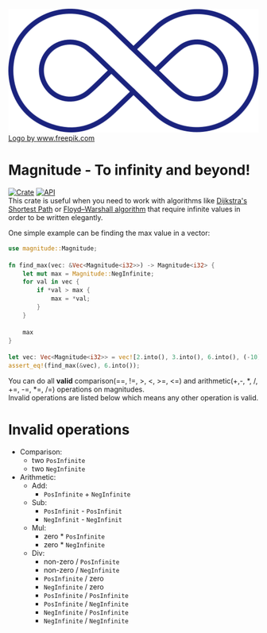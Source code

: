 
![](assets/Magnitude.png)
<a href="https://www.freepik.com/vectors/logo">Logo by www.freepik.com</a>

Magnitude - To infinity and beyond!
==========================================================
[![Crate](https://img.shields.io/crates/v/magnitude.svg)](https://crates.io/crates/magnitude)
[![API](https://docs.rs/magnitude/badge.svg)](https://docs.rs/magnitude) \
This crate is useful when you need to work with algorithms like
[Dijkstra's Shortest Path](https://en.wikipedia.org/wiki/Dijkstra%27s_algorithm#Pseudocode) or
[Floyd–Warshall algorithm](https://en.wikipedia.org/wiki/Floyd%E2%80%93Warshall_algorithm#Algorithm)
that require infinite values in order to be written elegantly.

 One simple example can be finding the max value in a vector:
 ```rust
 use magnitude::Magnitude;

 fn find_max(vec: &Vec<Magnitude<i32>>) -> Magnitude<i32> {
     let mut max = Magnitude::NegInfinite;
     for val in vec {
         if *val > max {
             max = *val;
         }
     }

     max
 }

 let vec: Vec<Magnitude<i32>> = vec![2.into(), 3.into(), 6.into(), (-10).into()];
 assert_eq!(find_max(&vec), 6.into());
 ````
 You can do all **valid** comparison(==, !=, >, <, >=, <=) and arithmetic(+,-, *, /, +=, -=, *=, /=) operations on magnitudes. \
 Invalid operations are listed below which means any other operation is valid.

 # Invalid operations
 * Comparison:
    - two `PosInfinite`
    - two `NegInfinite`
 * Arithmetic:
     - Add:
         - `PosInfinite` + `NegInfinite`
     - Sub:
         - `PosInfinit` - `PosInfinit`
         - `NegInfinit` - `NegInfinit`
     - Mul:
         - zero * `PosInfinite`
         - zero * `NegInfinite`
     - Div:
         - non-zero / `PosInfinite`
         - non-zero / `NegInfinite`
         - `PosInfinite` / zero
         - `NegInfinite` / zero
         - `PosInfinite` / `PosInfinite`
         - `PosInfinite` / `NegInfinite`
         - `NegInfinite` / `PosInfinite`
         - `NegInfinite` / `NegInfinite`